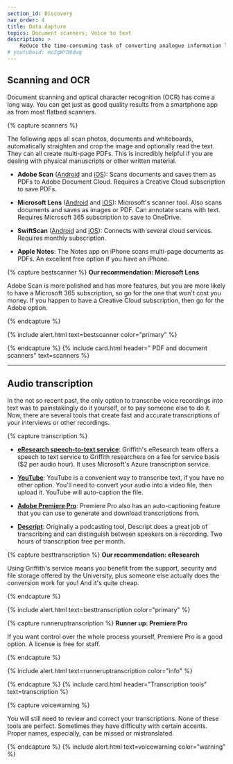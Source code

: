 ```yaml
---
section_id: Discovery
nav_order: 4
title: Data dapture
topics: Document scanners; Voice to text
description: >
    Reduce the time-consuming task of converting analogue information like printed text and recorded voices into a digital format for analysis.
# youtubeid: moJgWrD6dwg
---
```


## Scanning and OCR

Document scanning and optical character recognition (OCR) has come a long way. You can get just as good quality results from a smartphone app as from most flatbed scanners.

{% capture scanners %}

The following apps all scan photos, documents and whiteboards, automatically straighten and crop the image and optionally read the text. They can all create multi-page PDFs. This is incredibly helpful if you are dealing with physical manuscripts or other written material.

- **Adobe Scan** ([Android](https://play.google.com/store/apps/details?id=com.adobe.scan.android&hl=en_US) and [iOS](https://apps.apple.com/us/app/id1199564834)): Scans documents and saves them as PDFs to Adobe Document Cloud. Requires a Creative Cloud subscription to save PDFs. 

- **Microsoft Lens** ([Android](https://play.google.com/store/apps/details?id=com.microsoft.office.officelens&hl=en_AU&gl=US) and [iOS](https://apps.apple.com/au/app/microsoft-office-lens-pdf-scan/id975925059)): Microsoft's scanner tool. Also scans documents and saves as images or PDF. Can annotate scans with text. Requires Microsoft 365 subscription to save to OneDrive. 

- **SwiftScan** ([Android](https://play.google.com/store/apps/details?id=net.doo.snap&hl=en_AU&gl=US) and [iOS](https://apps.apple.com/us/app/swiftscan-document-scanner/id834854351)): Connects with several cloud services. Requires monthly subscription. 

- **Apple Notes**: The Notes app on iPhone scans multi-page documents as PDFs. An excellent free option if you have an iPhone.

{% capture bestscanner %}
**Our recommendation: Microsoft Lens**

Adobe Scan is more polished and has more features, but you are more likely to have a Microsoft 365 subscription, so go for the one that won't cost you money. If you happen to have a Creative Cloud subscription, then go for the Adobe option.

{% endcapture %}

{% include alert.html text=bestscanner color="primary" %}

{% endcapture %}
{% include card.html header="<i class='fas fa-file-pdf'></i> PDF and document scanners" text=scanners %}

----

## Audio transcription

In the not so recent past, the only option to transcribe voice recordings into text was to painstakingly do it yourself, or to pay someone else to do it. Now, there are several tools that create fast and accurate transcriptions of your interviews or other recordings.

{% capture transcription %}

- **[eResearch speech-to-text service](https://www.griffith.edu.au/eresearch-services/speech-to-text)**: Griffith's eResearch team offers a speech to text service to Griffith researchers on a fee for service basis ($2 per audio hour). It uses Microsoft's Azure transcription service.

- **[YouTube](https://www.youtube.com)**: YouTube is a convenient way to transcribe text, if you have no other option. You'll need to convert your audio into a video file, then upload it. YouTube will auto-caption the file.

- **[Adobe Premiere Pro](https://www.adobe.com)**: Premiere Pro also has an auto-captioning feature that you can use to generate and download transcriptions from.

- **[Descript](https://www.descript.com)**: Originally a podcasting tool, Descript does a great job of transcribing and can distinguish between speakers on a recording. Two hours of transcription free per month.

{% capture besttranscription %}
**Our recommendation: eResearch**

Using Griffith's service means you benefit from the support, security and file storage offered by the University, plus someone else actually does the conversion work for you! And it's quite cheap.

{% endcapture %}

{% include alert.html text=besttranscription color="primary" %}

{% capture runneruptranscription %}
**Runner up: Premiere Pro**

If you want control over the whole process yourself, Premiere Pro is a good option. A license is free for staff. 

{% endcapture %}

{% include alert.html text=runneruptranscription color="info" %}

{% endcapture %}
{% include card.html header="Transcription tools" text=transcription %}

{% capture voicewarning %}

You will still need to review and correct your transcriptions. None of these tools are perfect. Sometimes they have difficulty with certain accents. Proper names, especially, can be missed or mistranslated.

{% endcapture %}
{% include alert.html text=voicewarning color="warning" %}
